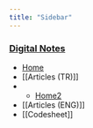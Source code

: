 ```yaml
---
title: "Sidebar"
---
```


### [Digital Notes](/)

-   [Home](/)
-   [[Articles (TR)]]
-   -   [Home2](/)
-   [[Articles (ENG)]]
-   [[Codesheet]]
